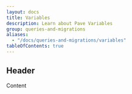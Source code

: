 ```yaml
---
layout: docs
title: Variables
description: Learn about Pave Variables
group: queries-and-migrations
aliases:
  - "/docs/queries-and-migrations/variables"
tableOfContents: true
---
```


## Header

Content